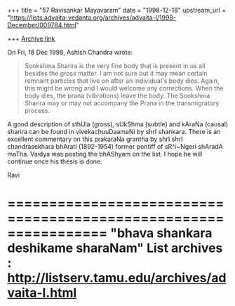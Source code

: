 +++
title = "57 Ravisankar Mayavaram"
date = "1998-12-18"
upstream_url = "https://lists.advaita-vedanta.org/archives/advaita-l/1998-December/009784.html"

+++
[Archive link](https://lists.advaita-vedanta.org/archives/advaita-l/1998-December/009784.html)

On Fri, 18 Dec 1998, Ashish Chandra wrote:

> Sookshma Sharira is the very fine body that is present in us all besides
> the gross matter. I am not sure but it may mean certain remnant particles
> that live on after an individual's body dies. Again, this might be wrong
> and I would welcome any corrections. When the body dies, the prana
> (vibrations) leave the body. The Sookshma Sharira may or may not accompany
> the Prana in the transmigratory process.

A good description of sthUla (gross), sUkShma (subtle) and kAraNa
(causal)  sharira can be found in vivekachuuDaamaNi by shrI
shankara. There is an excellent commentary on this prakaraNa
grantha by shrI shrI chandrasekhara bhAratI (1892-1954) former
pontiff of sR^i~Ngeri shAradA maTha. Vaidya was posting the
bhAShyam on the list. I hope he will continue once his thesis is
done.

Ravi

================================================================
"bhava shankara deshikame sharaNam"
List archives : http://listserv.tamu.edu/archives/advaita-l.html
================================================================

